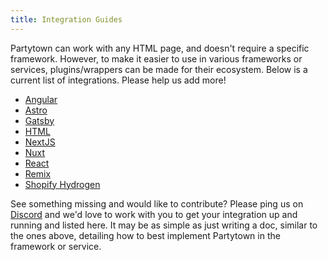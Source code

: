 ```yaml
---
title: Integration Guides
---
```


Partytown can work with any HTML page, and doesn't require a specific framework. However, to make it easier to use in various frameworks or services, plugins/wrappers can be made for their ecosystem. Below is a current list of integrations. Please help us add more!

- [Angular](/angular)
- [Astro](/astro)
- [Gatsby](/gatsby)
- [HTML](/html)
- [NextJS](/nextjs)
- [Nuxt](/nuxt)
- [React](/react)
- [Remix](/remix)
- [Shopify Hydrogen](/shopify-hydrogen)

See something missing and would like to contribute? Please ping us on [Discord](https://discord.gg/bNVSQmPzqy) and we'd love to work with you to get your integration up and running and listed here. It may be as simple as just writing a doc, similar to the ones above, detailing how to best implement Partytown in the framework or service.
